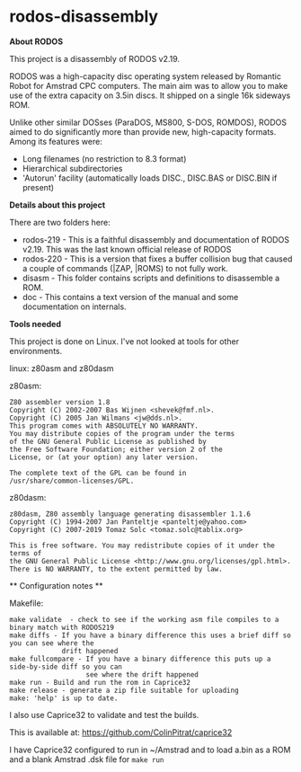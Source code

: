 # rodos-disassembly

**About RODOS**

This project is a disassembly of RODOS v2.19.

RODOS was a high-capacity disc operating system released by Romantic Robot for Amstrad CPC computers. The main aim was to allow you to make use of the extra capacity on 3.5in discs. It shipped on a single 16k sideways ROM.

Unlike other similar DOSses (ParaDOS, MS800, S-DOS, ROMDOS), RODOS aimed to do significantly more than provide new, high-capacity formats. Among its features were:

* Long filenames (no restriction to 8.3 format)
* Hierarchical subdirectories
* 'Autorun' facility (automatically loads DISC., DISC.BAS or DISC.BIN if present)

**Details about this project**

There are two folders here:
* rodos-219 - This is a faithful disassembly and documentation of RODOS v2.19. This was the last known official release of RODOS
* rodos-220 - This is a version that fixes a buffer collision bug that caused a couple of commands (|ZAP, |ROMS) to not fully work.
* disasm - This folder contains scripts and definitions to disassemble a ROM.
* doc - This contains a text version of the manual and some documentation on internals.


**Tools needed**

This project is done on Linux. I've not looked at tools for other environments.

linux: z80asm and z80dasm

z80asm:
```
Z80 assembler version 1.8
Copyright (C) 2002-2007 Bas Wijnen <shevek@fmf.nl>.
Copyright (C) 2005 Jan Wilmans <jw@dds.nl>.
This program comes with ABSOLUTELY NO WARRANTY.
You may distribute copies of the program under the terms
of the GNU General Public License as published by
the Free Software Foundation; either version 2 of the
License, or (at your option) any later version.

The complete text of the GPL can be found in
/usr/share/common-licenses/GPL.
```

z80dasm:
```
z80dasm, Z80 assembly language generating disassembler 1.1.6
Copyright (C) 1994-2007 Jan Panteltje <panteltje@yahoo.com>
Copyright (C) 2007-2019 Tomaz Solc <tomaz.solc@tablix.org>

This is free software. You may redistribute copies of it under the terms of
the GNU General Public License <http://www.gnu.org/licenses/gpl.html>.
There is NO WARRANTY, to the extent permitted by law.
```
** Configuration notes **

Makefile:
```
make validate  - check to see if the working asm file compiles to a binary match with RODOS219
make diffs - If you have a binary difference this uses a brief diff so you can see where the
             drift happened
make fullcompare - If you have a binary difference this puts up a side-by-side diff so you can
                   see where the drift happened
make run - Build and run the rom in Caprice32
make release - generate a zip file suitable for uploading
make: 'help' is up to date.
````

I also use Caprice32 to validate and test the builds.

This is available at: https://github.com/ColinPitrat/caprice32

I have Caprice32 configured to run in ~/Amstrad and to load a.bin as a ROM and a blank Amstrad .dsk file for `make run`

